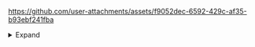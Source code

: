 


https://github.com/user-attachments/assets/f9052dec-6592-429c-af35-b93ebf241fba



<details><summary>Expand</summary>

The clip above is from the emulator that still exists here: https://mxoemu.info/ from The Matrix Online, there is a community on Discord for it, as you can see you are still able to load it up and I got superjumping going thanks as well to the contributions of those supporting the emulator.
